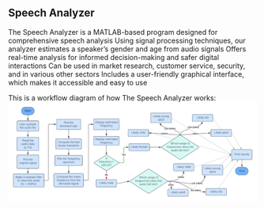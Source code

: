 ## Speech Analyzer

The Speech Analyzer is a MATLAB-based program designed for comprehensive speech analysis
Using signal processing techniques, our analyzer estimates a speaker’s gender and age from audio signals
Offers real-time analysis for informed decision-making and safer digital interactions
Can be used in market research, customer service, security, and in various other sectors
Includes a user-friendly graphical interface, which makes it accessible and easy to use

This is a workflow diagram of how The Speech Analyzer works:
![workflow](Workflow.png)
